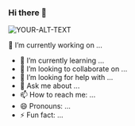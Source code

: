 ### Hi there 👋

<picture>
 <source media="(prefers-color-scheme: dark)" srcset="https://drive.google.com/file/d/17v0_9n7rBajc_4QgG34ZiHmfVPnZh-2w/view?usp=sharing">
 <source media="(prefers-color-scheme: light)" srcset="https://drive.google.com/file/d/17v0_9n7rBajc_4QgG34ZiHmfVPnZh-2w/view?usp=sharing">
 <img alt="YOUR-ALT-TEXT" src="YOUR-DEFAULT-IMAGE">
</picture>

  🔭 I’m currently working on ...
- 🌱 I’m currently learning ...
- 👯 I’m looking to collaborate on ...
- 🤔 I’m looking for help with ...
- 💬 Ask me about ...
- 📫 How to reach me: ...
- 😄 Pronouns: ...
- ⚡ Fun fact: ...

